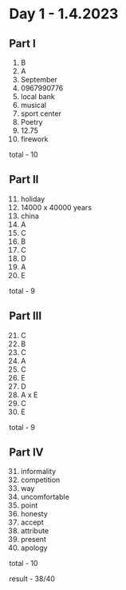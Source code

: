 # Day 1 - 1.4.2023

## Part I

1. B
2. A
3. September
4. 0967990776
5. local bank
6. musical
7. sport center
8. Poetry
9. 12.75
10. firework

total - 10

## Part II

11. holiday
12. 14000 x 40000 years
13. china
14. A
15. C
16. B
17. C
18. D
19. A
20. E

total - 9

## Part III

21. C
22. B
23. C
24. A
25. C
26. E
27. D
28. A x E
29. C
30. E

total - 9

## Part IV

31. informality
32. competition
33. way
34. uncomfortable
35. point
36. honesty
37. accept
38. attribute
39. present
40. apology

total - 10

result - 38/40
